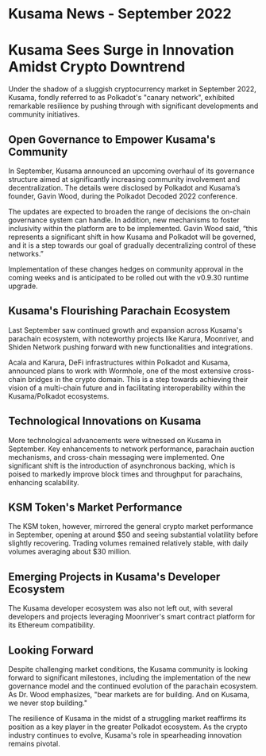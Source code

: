 # Kusama News - September 2022

# Kusama Sees Surge in Innovation Amidst Crypto Downtrend

Under the shadow of a sluggish cryptocurrency market in September 2022, Kusama, fondly referred to as Polkadot's "canary network", exhibited remarkable resilience by pushing through with significant developments and community initiatives.

## Open Governance to Empower Kusama's Community

In September, Kusama announced an upcoming overhaul of its governance structure aimed at significantly increasing community involvement and decentralization. The details were disclosed by Polkadot and Kusama’s founder, Gavin Wood, during the Polkadot Decoded 2022 conference. 

The updates are expected to broaden the range of decisions the on-chain governance system can handle. In addition, new mechanisms to foster inclusivity within the platform are to be implemented. Gavin Wood said, “this represents a significant shift in how Kusama and Polkadot will be governed, and it is a step towards our goal of gradually decentralizing control of these networks.”

Implementation of these changes hedges on community approval in the coming weeks and is anticipated to be rolled out with the v0.9.30 runtime upgrade.

## Kusama's Flourishing Parachain Ecosystem

Last September saw continued growth and expansion across Kusama's parachain ecosystem, with noteworthy projects like Karura, Moonriver, and Shiden Network pushing forward with new functionalities and integrations.

Acala and Karura, DeFi infrastructures within Polkadot and Kusama, announced plans to work with Wormhole, one of the most extensive cross-chain bridges in the crypto domain. This is a step towards achieving their vision of a multi-chain future and in facilitating interoperability within the Kusama/Polkadot ecosystems.

## Technological Innovations on Kusama

More technological advancements were witnessed on Kusama in September. Key enhancements to network performance, parachain auction mechanisms, and cross-chain messaging were implemented. One significant shift is the introduction of asynchronous backing, which is poised to markedly improve block times and throughput for parachains, enhancing scalability.

## KSM Token's Market Performance

The KSM token, however, mirrored the general crypto market performance in September, opening at around $50 and seeing substantial volatility before slightly recovering. Trading volumes remained relatively stable, with daily volumes averaging about $30 million.

## Emerging Projects in Kusama's Developer Ecosystem

The Kusama developer ecosystem was also not left out, with several developers and projects leveraging Moonriver's smart contract platform for its Ethereum compatibility.

## Looking Forward

Despite challenging market conditions, the Kusama community is looking forward to significant milestones, including the implementation of the new governance model and the continued evolution of the parachain ecosystem. As Dr. Wood emphasizes, "bear markets are for building. And on Kusama, we never stop building."

The resilience of Kusama in the midst of a struggling market reaffirms its position as a key player in the greater Polkadot ecosystem. As the crypto industry continues to evolve, Kusama's role in spearheading innovation remains pivotal.